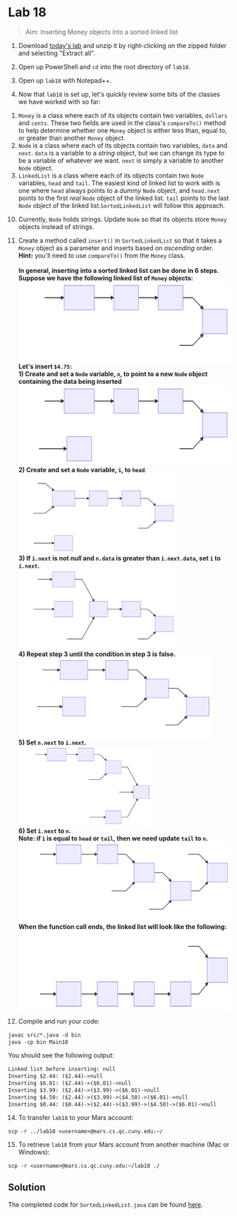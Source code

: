 # Lab 18

> Aim: Inserting Money objects into a sorted linked list

1. Download <a href="/Misc/TODO/lab18.zip" download>today's lab</a> and unzip it by right-clicking on the zipped folder and selecting "Extract all".

2. Open up PowerShell and `cd` into the root directory of `lab18`. 

4. Open up `lab18` with Notepad++.

9. Now that `lab18` is set up, let's quickly review some bits of the classes we have worked with so far:<br>
1) `Money` is a class where each of its objects contain two variables, `dollars` and `cents`. These two fields are used in the class's `compareTo()` method to help determine whether one `Money` object is either less than, equal to, or greater than another `Money` object.<br>
2) `Node` is a class where each of its objects contain two variables, `data` and `next`. `data` is a variable to a *string* object, but we can change its type to be a variable of whatever we want. `next` is simply a variable to another `Node` object.<br>
3) `LinkedList` is a class where each of its objects contain two `Node` variables, `head` and `tail`. The easiest kind of linked list to work with is one where `head` always points to a *dummy* `Node` object, and `head.next` points to the first *real* `Node` object of the linked list. `tail` points to the last `Node` object of the linked list.`SortedLinkedList` will follow this approach.<br>

10. Currently, `Node` holds strings. Update `Node` so that its objects store `Money` objects instead of strings.

11. Create a method called `insert()` in `SortedLinkedList` so that it takes a `Money` object as a parameter and inserts based on *ascending* order.<br>**Hint:** you'll need to use `compareTo()` from the `Money` class.<br><br>
**In general, inserting into a sorted linked list can be done in 6 steps. Suppose we have the following linked list of `Money` objects:**<br>
<img src="svg/insert0.svg" alt="My Awesome SVG" style="height:180px"><br>
**Let's insert `$4.75`:**<br>
**1) Create and set a `Node` variable, `n`, to point to a new `Node` object containing the data being inserted**<br>
<img src="svg/insert1.svg" alt="My Awesome SVG" style="height:180px"><br>
**2) Create and set a `Node` variable, `i`, to `head`**.<br>
<img src="svg/insert2.svg" alt="My Awesome SVG" style="height:180px"><br>
**3) If `i.next` is not *null* and `n.data` is greater than `i.next.data`, set `i` to `i.next`.**<br>
<img src="svg/insert3.svg" alt="My Awesome SVG" style="height:180px"><br>
**4) Repeat step 3 until the condition in step 3 is false.**<br>
<img src="svg/insert4-0.svg" alt="My Awesome SVG" style="height:180px"><br>
**5) Set `n.next` to `i.next`.**<br>
<img src="svg/insert5.svg" alt="My Awesome SVG" style="height:180px"><br>
**6) Set `i.next` to `n`.**<br>
**Note: if `i` is equal to `head` or `tail`, then we need update `tail` to `n`.**<br> 
<img src="svg/insert6.svg" alt="My Awesome SVG" style="height:180px"><br>
**When the function call ends, the linked list will look like the following:**<br>
<img src="svg/insert-final.svg" alt="My Awesome SVG" style="height:180px"><br>

12. Compile and run your code:
```
javac src/*.java -d bin
java -cp bin Main18
```
You should see the following output:
```
Linked list before inserting: null
Inserting $2.44: ($2.44)->null
Inserting $6.01: ($2.44)->($6.01)->null
Inserting $3.99: ($2.44)->($3.99)->($6.01)->null
Inserting $4.50: ($2.44)->($3.99)->($4.50)->($6.01)->null
Inserting $0.44: ($0.44)->($2.44)->($3.99)->($4.50)->($6.01)->null
```

14. To transfer `lab18` to your Mars account:
```
scp -r ../lab18 <username>@mars.cs.qc.cuny.edu:~/
```

15. To retrieve `lab18` from your Mars account from another machine (Mac or Windows):
```
scp -r <username>@mars.cs.qc.cuny.edu:~/lab18 ./
```

## Solution
The completed code for `SortedLinkedList.java` can be found <a href="/Misc/Solutions/Lab18/SortedLinkedList.java" target="_blank">here</a>.